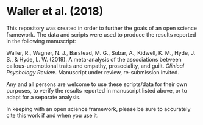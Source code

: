 # Waller et al. (2018)

This repository was created in order to further the goals of an open science framework. The data and scripts were used to produce the results reported in the following manuscript: 

Waller, R., Wagner, N. J., Barstead, M. G., Subar, A., Kidwell, K. M., Hyde, J. S., & Hyde, L. W. (2019). A meta-analysis of the associations between callous-unemotional traits and empathy, prosociality, and guilt. *Clinical Psychology Review*. Manuscript under review, re-submission invited.  

Any and all persons are welcome to use these scripts/data for their own purposes, to verify the results reported in manuscript listed above, or to adapt for a separate analysis. 

In keeping with an open science framework, please be sure to accurately cite this work if and when you use it.  
